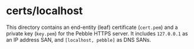# certs/localhost

This directory contains an end-entity (leaf) certificate (`cert.pem`) and
a private key (`key.pem`) for the Pebble HTTPS server. It includes `127.0.0.1`
as an IP address SAN, and `[localhost, pebble]` as DNS SANs.
